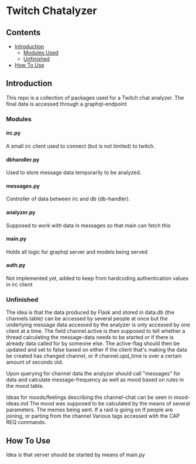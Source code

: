# Twitch Chatalyzer

## Contents
- [Introduction](#introduction)
    - [Modules Used](#modules)
    - [Unfinished](#unfinished)
- [How To Use](#how-to-use)

## Introduction

This repo is a collection of packages used for a Twitch chat analyzer.
The final data is accessed through a graphql-endpoint 

### Modules 

#### irc.py
A small irc client used to connect (but is not limited) to twitch.

#### dbhandler.py
Used to store message data temporarily to be analyzed.

#### messages.py
Controller of data between irc and db (db-handler).

#### analyzer.py
Supposed to work with data in messages so that main can fetch this

#### main.py
Holds all logic for graphql server and models being served

#### auth.py
Not implemented yet, added to keep from hardcoding authentication values in irc client

### Unfinished

The idea is that the data produced by Flask and stored in data.db (the channels table) 
can be accessed by several people at once but the underlying message data accessed by the analyzer
is only accessed by one client at a time. The field channel.active is then supposed to 
tell whether a thread calculating the message-data needs to be started or if there is already data 
called for by someone else. The active-flag should then be updated and set to false based on either if
the client that's making the data be created has changed channel, or if channel.upd_time is over a
certain amount of seconds old.

Upon querying for channel data the analyzer should call "messages" for data 
and calculate message-frequency as well as mood based on rules in the mood table.

Ideas for moods/feelings describing the channel-chat can be seen in mood-ideas.md
The mood was supposed to be calculated by the means of several parameters. 
The memes being sent.
If a raid is going on 
If people are joining, or parting from the channel
Various tags accessed with the CAP REQ commands.



## How To Use

Idea is that server should be started by means of main.py




